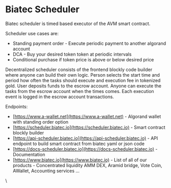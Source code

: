 # Biatec Scheduler

Biatec scheduler is timed based executor of the AVM smart contract.

Scheduler use cases are:

* Standing payment order - Execute periodic payment to another algorand account
* DCA - Buy your desired token token at periodic intervals
* Conditional purchase if token price is above or below desired price

Decentralized scheduler consists of the frontend blockly code builder where anyone can build their own logic. Person selects the start time and period how often the tasks should execute and execution fee in tokenized gold. User deposits funds to the escrow account. Anyone can execute the tasks from the escrow account when the times comes. Each execution event is logged in the escrow account transactions.

Endpoints:

* [https://www.a-wallet.net](https://www.a-wallet.net) - Algorand wallet with standing order option
* [https://scheduler.biatec.io](https://scheduler.biatec.io) - Smart contract blockly builder
* [https://api-scheduler.biatec.io](https://api-scheduler.biatec.io) - API endpoint to build smart contract from biatec yaml or json code
* [https://docs-scheduler.biatec.io](https://docs-scheduler.biatec.io) - Documentation
* [https://www.biatec.io](https://www.biatec.io) - List of all of our products - Concentrated liquidity AMM DEX, Aramid bridge,  Vote Coin, AWallet, Accounting services ...&#x20;

\


